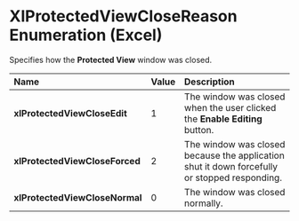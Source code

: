 
# XlProtectedViewCloseReason Enumeration (Excel)

Specifies how the  **Protected View** window was closed.



|**Name**|**Value**|**Description**|
|:-----|:-----|:-----|
|**xlProtectedViewCloseEdit**|1|The window was closed when the user clicked the  **Enable Editing** button.|
|**xlProtectedViewCloseForced**|2|The window was closed because the application shut it down forcefully or stopped responding.|
|**xlProtectedViewCloseNormal**|0|The window was closed normally.|
